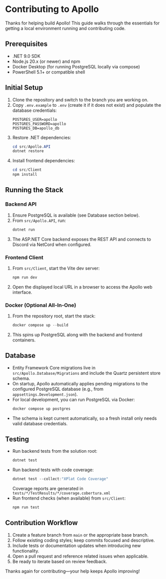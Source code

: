 # Contributing to Apollo

Thanks for helping build Apollo! This guide walks through the essentials for getting a local environment running and contributing code.

## Prerequisites

- .NET 9.0 SDK
- Node.js 20.x (or newer) and npm
- Docker Desktop (for running PostgreSQL locally via compose) 
- PowerShell 5.1+ or compatible shell

## Initial Setup

1. Clone the repository and switch to the branch you are working on.
2. Copy `.env.example` to `.env` (create it if it does not exist) and populate the database credentials:
	```env
	POSTGRES_USER=apollo
	POSTGRES_PASSWORD=apollo
	POSTGRES_DB=apollo_db
	```
3. Restore .NET dependencies:
	```powershell
	cd src/Apollo.API
	dotnet restore
	```
4. Install frontend dependencies:
	```powershell
	cd src/Client
	npm install
	```

## Running the Stack

### Backend API

1. Ensure PostgreSQL is available (see Database section below).
2. From `src/Apollo.API`, run:
	```powershell
	dotnet run
	```
3. The ASP.NET Core backend exposes the REST API and connects to Discord via NetCord when configured.

### Frontend Client

1. From `src/Client`, start the Vite dev server:
	```powershell
	npm run dev
	```
2. Open the displayed local URL in a browser to access the Apollo web interface.

### Docker (Optional All-In-One)

1. From the repository root, start the stack:
	```powershell
	docker compose up --build
	```
2. This spins up PostgreSQL along with the backend and frontend containers.

## Database

- Entity Framework Core migrations live in `src/Apollo.Database/Migrations` and include the Quartz persistent store schema.
- On startup, Apollo automatically applies pending migrations to the configured PostgreSQL database (e.g., from `appsettings.Development.json`).
- For local development, you can run PostgreSQL via Docker:
  ```powershell
  docker compose up postgres
  ```
- The schema is kept current automatically, so a fresh install only needs valid database credentials.

## Testing

- Run backend tests from the solution root:
  ```powershell
  dotnet test
  ```
- Run backend tests with code coverage:
  ```powershell
  dotnet test --collect:"XPlat Code Coverage"
  ```
  Coverage reports are generated in `tests/*/TestResults/*/coverage.cobertura.xml`
- Run frontend checks (when available) from `src/Client`:
  ```powershell
  npm run test
  ```

## Contribution Workflow

1. Create a feature branch from `main` or the appropriate base branch.
2. Follow existing coding styles; keep commits focused and descriptive.
3. Include tests or documentation updates when introducing new functionality.
4. Open a pull request and reference related issues when applicable.
5. Be ready to iterate based on review feedback.

Thanks again for contributing—your help keeps Apollo improving!
